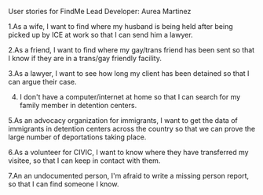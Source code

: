 User stories for FindMe
Lead Developer: Aurea Martinez


1.As a wife, I want to find where my husband is being held after being picked up by ICE at work so that I can send him a lawyer.

2.As a friend, I want to find where my gay/trans friend has been sent so that I know if they are in a trans/gay friendly facility.

3.As a lawyer, I want to see how long my client has been detained so that I can argue their case.

4. I don't have a computer/internet at home so that I can search for my family member in detention centers. 

5.As an advocacy organization for immigrants, I want to get the data of immigrants in detention centers across the country so that we can prove the large number of deportations taking place. 

6.As a volunteer for CIVIC, I want to know where they have transferred my visitee, so that I can keep in contact with them.  

7.An an undocumented person, I'm afraid to write a missing person report, so that I can find someone I know. 


